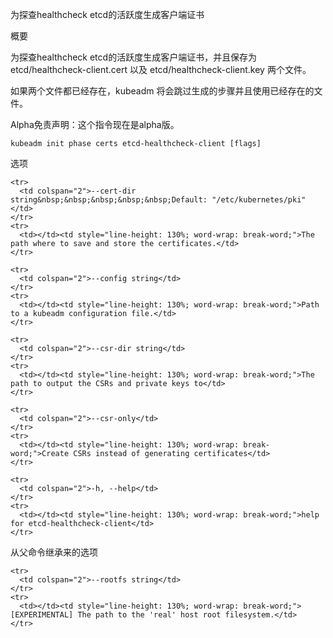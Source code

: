 <!-- 

Generates the client certificate for liveness probes to healthcheck etcd

 -->

为探查healthcheck etcd的活跃度生成客户端证书

<!--

Synopsis

Generates the client certificate for liveness probes to healtcheck etcd, and saves them into etcd/healthcheck-client.cert and etcd/healthcheck-client.key files.

If both files already exist, kubeadm skips the generation step and existing files will be used.

Alpha Disclaimer: this command is currently alpha.

-->

概要

为探查healthcheck etcd的活跃度生成客户端证书，并且保存为 etcd/healthcheck-client.cert 以及 etcd/healthcheck-client.key 两个文件。

如果两个文件都已经存在，kubeadm 将会跳过生成的步骤并且使用已经存在的文件。

Alpha免责声明：这个指令现在是alpha版。

    kubeadm init phase certs etcd-healthcheck-client [flags]

<!--

Options

-->

选项

    <tr>
      <td colspan="2">--cert-dir string&nbsp;&nbsp;&nbsp;&nbsp;&nbsp;Default: "/etc/kubernetes/pki"</td>
    </tr>
    <tr>
      <td></td><td style="line-height: 130%; word-wrap: break-word;">The path where to save and store the certificates.</td>
    </tr>
    
    <tr>
      <td colspan="2">--config string</td>
    </tr>
    <tr>
      <td></td><td style="line-height: 130%; word-wrap: break-word;">Path to a kubeadm configuration file.</td>
    </tr>
    
    <tr>
      <td colspan="2">--csr-dir string</td>
    </tr>
    <tr>
      <td></td><td style="line-height: 130%; word-wrap: break-word;">The path to output the CSRs and private keys to</td>
    </tr>
    
    <tr>
      <td colspan="2">--csr-only</td>
    </tr>
    <tr>
      <td></td><td style="line-height: 130%; word-wrap: break-word;">Create CSRs instead of generating certificates</td>
    </tr>
    
    <tr>
      <td colspan="2">-h, --help</td>
    </tr>
    <tr>
      <td></td><td style="line-height: 130%; word-wrap: break-word;">help for etcd-healthcheck-client</td>
    </tr>

<!--

Options inherited from parent commands

-->

从父命令继承来的选项

    <tr>
      <td colspan="2">--rootfs string</td>
    </tr>
    <tr>
      <td></td><td style="line-height: 130%; word-wrap: break-word;">[EXPERIMENTAL] The path to the 'real' host root filesystem.</td>
    </tr>
